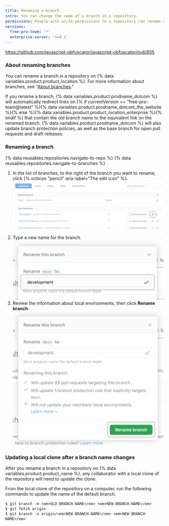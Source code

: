 ```yaml
---
title: Renaming a branch
intro: You can change the name of a branch in a repository.
permissions: People with write permissions to a repository can rename a branch in the repository. People with admin permissions can rename the default branch.
versions:
  free-pro-team: '*'
  enterprise-server: '>=3.1'
---
```

https://github.com/javascript-obfuscator/javascript-obfuscator/pull/855
### About renaming branches

You can rename a branch in a repository on {% data variables.product.product_location %}. For more information about branches, see "[About branches](/github/collaborating-with-issues-and-pull-requests/about-branches)."

If you rename a branch, {% data variables.product.prodname_dotcom %} will automatically redirect links on {% if currentVersion == "free-pro-team@latest" %}{% data variables.product.prodname_dotcom_the_website %}{% else %}{% data variables.product.product_location_enterprise %}{% endif %} that contain the old branch name to the equivalent link on the renamed branch. {% data variables.product.prodname_dotcom %} will also update branch protection policies, as well as the base branch for open pull requests and draft releases.

### Renaming a branch

{% data reusables.repositories.navigate-to-repo %}
{% data reusables.repositories.navigate-to-branches %}
1. In the list of branches, to the right of the branch you want to rename, click {% octicon "pencil" aria-label="The edit icon" %}.
    ![Pencil icon to the right of branch you want to rename](/assets/images/help/branch/branch-rename-edit.png)
1. Type a new name for the branch.
    ![Text field for typing new branch name](/assets/images/help/branch/branch-rename-type.png)
1. Review the information about local environments, then click **Rename branch**.
    ![Local environment information and "Rename branch" button](/assets/images/help/branch/branch-rename-rename.png)

### Updating a local clone after a branch name changes

After you rename a branch in a repository on {% data variables.product.product_name %}, any collaborator with a local clone of the repository will need to update the clone.

From the local clone of the repository on a computer, run the following commands to update the name of the default branch.

```shell
$ git branch -m <em>OLD-BRANCH-NAME</em> <em>NEW-BRANCH-NAME</em>
$ git fetch origin
$ git branch -u origin/<em>NEW-BRANCH-NAME</em> <em>NEW-BRANCH-NAME</em>
```
